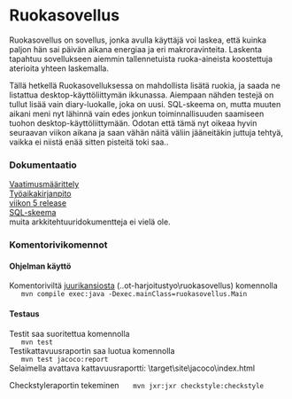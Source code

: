 # Ruokasovellus
Ruokasovellus on sovellus, jonka avulla käyttäjä voi laskea, että kuinka paljon hän sai päivän
 aikana energiaa ja eri makroravinteita. Laskenta tapahtuu sovellukseen 
aiemmin tallennetuista ruoka-aineista koostettuja aterioita yhteen laskemalla.  
  
Tällä hetkellä Ruokasovelluksessa on mahdollista lisätä ruokia, ja saada ne listattua desktop-käyttöliittymän ikkunassa.
Aiempaan nähden testejä on tullut lisää vain diary-luokalle, joka on uusi. SQL-skeema on, mutta muuten aikani meni nyt
lähinnä vain edes jonkun toiminnallisuuden saamiseen tuohon desktop-käyttöliittymään. Odotan että tämä nyt oikeaa hyvin seuraavan
 viikon aikana ja saan vähän näitä väliin jääneitäkin juttuja tehtyä,
 vaikka ei niistä enää sitten pisteitä toki saa..    
  
### Dokumentaatio

[Vaatimusmäärittely](https://github.com/ansketom/ot-harjoitustyo/blob/master/Dokumentointi/vaatimusmaarittely.md)  
[Työaikakirjanpito](https://github.com/ansketom/ot-harjoitustyo/blob/master/Dokumentointi/tyoaikakirjanpito.md)  
[viikon 5 release](https://github.com/ansketom/ot-harjoitustyo/releases/tag/viikko5)  
[SQL-skeema](https://github.com/ansketom/ot-harjoitustyo/blob/master/Dokumentointi/SQL-skeema.txt)    
muita arkkitehtuuridokumentteja ei vielä ole.  






### Komentorivikomennot

#### Ohjelman käyttö
Komentoriviltä [juurikansiosta](https://github.com/ansketom/ot-harjoitustyo/tree/master/ruokasovellus)
(..ot-harjoitustyo\ruokasovellus) komennolla  
```    mvn compile exec:java -Dexec.mainClass=ruokasovellus.Main    ```  

#### Testaus
Testit saa suoritettua komennolla  
```    mvn test    ```  
Testikattavuusraportin saa luotua komennolla  
```    mvn test jacoco:report    ```  
Selaimella avattava kattavuusraportti: \target\site\jacoco\index.html  
  
Checkstyleraportin tekeminen 
```    mvn jxr:jxr checkstyle:checkstyle    ```




